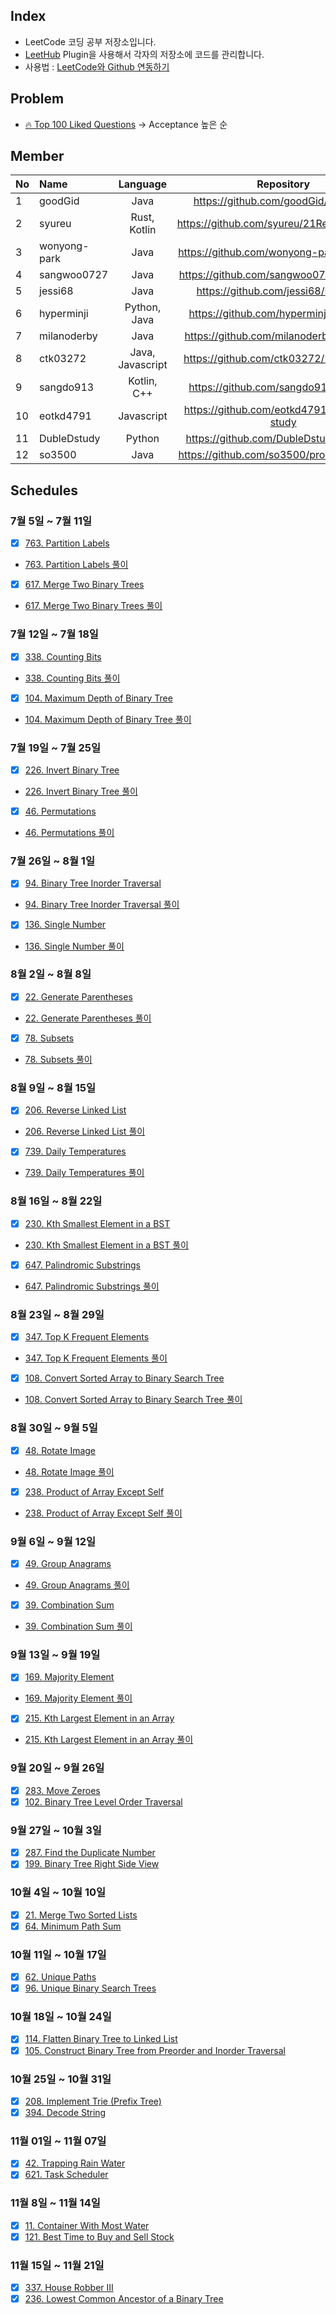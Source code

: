## Index
 + LeetCode 코딩 공부 저장소입니다.
 + [LeetHub](https://github.com/QasimWani/LeetHub) Plugin을 사용해서 각자의 저장소에 코드를 관리합니다.
 + 사용법 : [LeetCode와 Github 연동하기](https://blog.naver.com/adamdoha/222339579487)
 
 
## Problem
 + [🔥 Top 100 Liked Questions](https://leetcode.com/problemset/all/?listId=79h8rn6&__cf_chl_jschl_tk__=af0862024d3f06daacf23d2764ff2c88464ee6c8-1624898638-0-AQVKYOTUvBOZO0hjAlc62ida0gMUCRPAcbasgfCAfruAnoBBM8AkrJY6XwUdrI6IbkHtckMrxooATdBSmQviuS7Oc1aUoSlCVSrYjw5kIis2-sPPeEKZ8tzbhhiJ9EFO297C2s4tALhM5Buv8KThyR9aj4voKyvzAUutbgsWETCVo-6mtpxlMbIcYBVdXZf2MQRBYJ_MmUmN2uXAhtJfzRBKVOPf6_PgS-4dRTY_YtloxP80YcIf3vSdnf9UPqh3gwG6tM3EVNvQqOMAn5zrL4Pk9lhPKTkL3wdUG-eb06O2GYbWf7f3qDQs-aKBg9FjiqGdflJswFpuGyM1fmM0Ml_QMkOe-jsLGr-2widZw-k0tmU7u2FWpAvCXAINM-VGkyuHEfEeGd_RJPoXSsqwwbc_a2DTWx8rpNqGS0zCTIDqBZxPf2mNqaxKl8gMaOxnUw) -> Acceptance 높은 순


## Member
| No | Name | Language | Repository |
|:---|:---|:---:|:---:|
| 1 | goodGid | Java | https://github.com/goodGid/LeetCode |
| 2 | syureu | Rust, Kotlin | https://github.com/syureu/21ReetCodeStudy |
| 3 | wonyong-park| Java |https://github.com/wonyong-park/LeetCode  | 
| 4 | sangwoo0727 | Java | https://github.com/sangwoo0727/LeetCode |
| 5 | jessi68 | Java | https://github.com/jessi68/LeetCode |
| 6 | hyperminji | Python, Java | https://github.com/hyperminji/LeetCode |
| 7 | milanoderby | Java | https://github.com/milanoderby/LeetCode |
| 8 | ctk03272 | Java, Javascript | https://github.com/ctk03272/21LeetCode |
| 9 | sangdo913 | Kotlin, C++ | https://github.com/sangdo913/leetcode |
| 10 | eotkd4791 | Javascript | https://github.com/eotkd4791/LeetCode-study |
| 11 | DubleDstudy | Python | https://github.com/DubleDstudy/leetcode |
| 12 | so3500 | Java | https://github.com/so3500/problem-solving |

## Schedules

### 7월 5일 ~ 7월 11일
- [X] [763. Partition Labels](https://github.com/wonyong-park/LeetCode/blob/main/partition-labels/partition-labels.java)
- [763. Partition Labels 풀이](https://blog.naver.com/wanyong0919/222421453050)
- [X] [617. Merge Two Binary Trees](https://github.com/wonyong-park/LeetCode/tree/main/maximum-depth-of-binary-tree)
- [617. Merge Two Binary Trees 풀이](https://blog.naver.com/wanyong0919/222420337647)
 
### 7월 12일 ~ 7월 18일
- [X] [338. Counting Bits](https://github.com/wonyong-park/LeetCode/blob/main/counting-bits/counting-bits.java)
- [338. Counting Bits 풀이](https://blog.naver.com/wanyong0919/222429149064)
- [X] [104. Maximum Depth of Binary Tree](https://github.com/wonyong-park/LeetCode/blob/main/maximum-depth-of-binary-tree/maximum-depth-of-binary-tree.java)
- [104. Maximum Depth of Binary Tree 풀이](https://blog.naver.com/wanyong0919/222429183896)

### 7월 19일 ~ 7월 25일
- [X] [226. Invert Binary Tree](https://github.com/wonyong-park/LeetCode/blob/main/invert-binary-tree/invert-binary-tree.java)
- [226. Invert Binary Tree 풀이](https://blog.naver.com/wanyong0919/222437675528)
- [X] [46. Permutations](https://github.com/wonyong-park/LeetCode/blob/main/permutations/permutations.java)
- [46. Permutations 풀이](https://blog.naver.com/wanyong0919/222437796650)

### 7월 26일 ~ 8월 1일
- [X] [94. Binary Tree Inorder Traversal](https://github.com/wonyong-park/LeetCode/blob/main/binary-tree-inorder-traversal/binary-tree-inorder-traversal.java)
- [94. Binary Tree Inorder Traversal 풀이](https://blog.naver.com/wanyong0919/222446606427)
- [X] [136. Single Number](https://github.com/wonyong-park/LeetCode/blob/main/single-number/single-number.java)
- [136. Single Number 풀이](https://blog.naver.com/wanyong0919/222446629100)

### 8월 2일 ~ 8월 8일
- [X] [22. Generate Parentheses](https://github.com/wonyong-park/LeetCode/blob/main/generate-parentheses/generate-parentheses.java)
- [22. Generate Parentheses 풀이](https://blog.naver.com/wanyong0919/222456014310)
- [X] [78. Subsets](https://github.com/wonyong-park/LeetCode/blob/main/subsets/subsets.java)
- [78. Subsets 풀이](https://blog.naver.com/wanyong0919/222456029831)

### 8월 9일 ~ 8월 15일
- [X] [206. Reverse Linked List](https://github.com/wonyong-park/LeetCode/blob/main/reverse-linked-list/reverse-linked-list.java)
- [206. Reverse Linked List 풀이](https://blog.naver.com/wanyong0919/222462696113)
- [X] [739. Daily Temperatures](https://github.com/wonyong-park/LeetCode/tree/main/daily-temperatures)
- [739. Daily Temperatures 풀이](https://blog.naver.com/wanyong0919/222462716370)

### 8월 16일 ~ 8월 22일
- [X] [230. Kth Smallest Element in a BST](https://github.com/wonyong-park/LeetCode/blob/main/kth-smallest-element-in-a-bst/kth-smallest-element-in-a-bst.java)
- [230. Kth Smallest Element in a BST 풀이](https://blog.naver.com/wanyong0919/222472539545)
- [X] [647. Palindromic Substrings](https://github.com/wonyong-park/LeetCode/blob/main/palindromic-substrings/palindromic-substrings.java)
- [647. Palindromic Substrings 풀이](https://blog.naver.com/wanyong0919/222472554810)

### 8월 23일 ~ 8월 29일
- [X] [347. Top K Frequent Elements](https://github.com/wonyong-park/LeetCode/blob/main/top-k-frequent-elements/top-k-frequent-elements.java)
- [347. Top K Frequent Elements 풀이](https://blog.naver.com/wanyong0919/222481547265)
- [X] [108. Convert Sorted Array to Binary Search Tree](https://github.com/wonyong-park/LeetCode/blob/main/convert-sorted-array-to-binary-search-tree/convert-sorted-array-to-binary-search-tree.java)
- [108. Convert Sorted Array to Binary Search Tree 풀이](https://blog.naver.com/wanyong0919/222481567376)

### 8월 30일 ~ 9월 5일
- [X] [48. Rotate Image](https://github.com/wonyong-park/LeetCode/blob/main/rotate-image/rotate-image.java)
- [48. Rotate Image 풀이](https://blog.naver.com/wanyong0919/222489223258)
- [X] [238. Product of Array Except Self](https://github.com/wonyong-park/LeetCode/blob/main/product-of-array-except-self/product-of-array-except-self.java)
- [238. Product of Array Except Self 풀이](https://blog.naver.com/wanyong0919/222489235998)

### 9월 6일 ~ 9월 12일
- [X] [49. Group Anagrams](https://github.com/wonyong-park/LeetCode/blob/main/group-anagrams/group-anagrams.java)
- [49. Group Anagrams 풀이](https://blog.naver.com/wanyong0919/222497022255)
- [X] [39. Combination Sum](https://github.com/wonyong-park/LeetCode/blob/main/combination-sum/combination-sum.java)
- [39. Combination Sum 풀이](https://blog.naver.com/wanyong0919/222497034138)

### 9월 13일 ~ 9월 19일
- [X] [169. Majority Element](https://github.com/wonyong-park/LeetCode/blob/main/majority-element/majority-element.java)
- [169. Majority Element 풀이](https://blog.naver.com/wanyong0919/222504277780)
- [X] [215. Kth Largest Element in an Array](https://github.com/wonyong-park/LeetCode/blob/main/kth-largest-element-in-an-array/kth-largest-element-in-an-array.java)
- [215. Kth Largest Element in an Array 풀이](https://blog.naver.com/wanyong0919/222504283775)

### 9월 20일 ~ 9월 26일
- [X] [283. Move Zeroes](https://github.com/wonyong-park/LeetCode/blob/main/move-zeroes/move-zeroes.java)
- [X] [102. Binary Tree Level Order Traversal](https://github.com/wonyong-park/LeetCode/blob/main/binary-tree-level-order-traversal/binary-tree-level-order-traversal.java)

### 9월 27일 ~ 10월 3일
- [X] [287. Find the Duplicate Number](https://github.com/wonyong-park/LeetCode/blob/main/find-the-duplicate-number/find-the-duplicate-number.java)
- [X] [199. Binary Tree Right Side View](https://github.com/wonyong-park/LeetCode/blob/main/binary-tree-right-side-view/binary-tree-right-side-view.java)

### 10월 4일 ~ 10월 10일
- [X] [21. Merge Two Sorted Lists](https://github.com/wonyong-park/LeetCode/blob/main/merge-two-sorted-lists/merge-two-sorted-lists.java)
- [X] [64. Minimum Path Sum](https://github.com/wonyong-park/LeetCode/blob/main/minimum-path-sum/minimum-path-sum.java)

### 10월 11일 ~ 10월 17일
- [X] [62. Unique Paths](https://github.com/wonyong-park/LeetCode/blob/main/unique-paths/unique-paths.java)
- [X] [96. Unique Binary Search Trees](https://github.com/wonyong-park/LeetCode/blob/main/unique-paths/unique-paths.java)

### 10월 18일 ~ 10월 24일
- [X] [114. Flatten Binary Tree to Linked List](https://github.com/wonyong-park/LeetCode/blob/main/flatten-binary-tree-to-linked-list/flatten-binary-tree-to-linked-list.java)
- [X] [105. Construct Binary Tree from Preorder and Inorder Traversal](https://leetcode.com/problems/construct-binary-tree-from-preorder-and-inorder-traversal/)

### 10월 25일 ~ 10월 31일
- [X] [208. Implement Trie (Prefix Tree)](https://github.com/wonyong-park/LeetCode/blob/main/implement-trie-prefix-tree/implement-trie-prefix-tree.java)
- [X] [394. Decode String](https://github.com/wonyong-park/LeetCode/blob/main/decode-string/decode-string.java)

### 11월 01일 ~ 11월 07일
- [X] [42. Trapping Rain Water](https://github.com/wonyong-park/LeetCode/blob/main/trapping-rain-water/trapping-rain-water.java)
- [X] [621. Task Scheduler](https://github.com/wonyong-park/LeetCode/blob/main/task-scheduler/task-scheduler.java)

### 11월 8일 ~ 11월 14일
- [X] [11. Container With Most Water](https://github.com/wonyong-park/LeetCode/blob/main/container-with-most-water/container-with-most-water.java)
- [X] [121. Best Time to Buy and Sell Stock](https://github.com/wonyong-park/LeetCode/blob/main/best-time-to-buy-and-sell-stock/best-time-to-buy-and-sell-stock.java)

### 11월 15일 ~ 11월 21일
- [X] [337. House Robber III](https://github.com/wonyong-park/LeetCode/blob/main/house-robber-iii/house-robber-iii.java)
- [X] [236. Lowest Common Ancestor of a Binary Tree](https://github.com/wonyong-park/LeetCode/blob/main/lowest-common-ancestor-of-a-binary-tree/lowest-common-ancestor-of-a-binary-tree.java)
